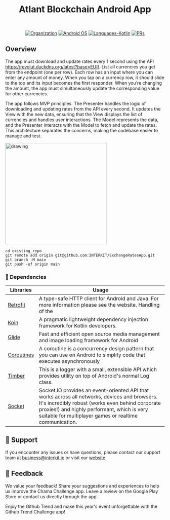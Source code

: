 <h1 align="center">Atlant Blockchain Android App</h1><br>

<p align="center">
  <a href="#"><img alt="Organization" src="https://avatars.githubusercontent.com/u/152767650?s=20"/></a>
  <a href="#"><img alt="Android OS" src="https://img.shields.io/badge/OS-Android-3DDC84?style=flat-square&logo=android"></a>
  <a href="#"><img alt="Languages-Kotlin" src="https://flat.badgen.net/badge/Language/Kotlin?icon=https://raw.githubusercontent.com/binaryshrey/Awesome-Android-Open-Source-Projects/master/assets/Kotlin_Logo_icon_white.svg&color=f18e33"/></a>
<a href="#"><img alt="PRs" src="https://img.shields.io/badge/PRs-Welcome-3DDC84?style=flat-square"></a>
</p>


## Overview
The app must download and update rates every 1 second using the API https://revolut.duckdns.org/latest?base=EUR.
List all currencies you get from the endpoint (one per row). Each row has an input where you can enter any amount of money. When you tap on a currency row, it should slide to the top and its input becomes the first responder. When you’re changing the amount, the app must simultaneously update the corresponding value for other currencies.

The app follows MVP principles. The Presenter handles the logic of downloading and updating rates from the API every second. It updates the View with the new data, ensuring that the View displays the list of currencies and handles user interactions. The Model represents the data, and the Presenter interacts with the Model to fetch and update the rates. This architecture separates the concerns, making the codebase easier to manage and test.

<img src="https://github.com/INTERKIT/ExchangeRatesApp/blob/master/screenshots/screen_main.gif" alt="drawing" width="320"/>

```
cd existing_repo
git remote add origin git@github.com:INTERKIT/ExchangeRatesApp.git
git branch -M main
git push -uf origin main
```

### :office: Dependencies
|Libraries| Usage |
|--|--|
|[Retrofit](https://square.github.io/retrofit/)| A type-safe HTTP client for Android and Java. For more information please see the website. Handling of the |
|[Koin](https://github.com/InsertKoinIO/koin-getting-started/blob/main/README.md)|A pragmatic lightweight dependency injection framework for Kotlin developers.|
|[Glide](https://github.com/bumptech/glide/blob/master/README.md)| Fast and efficient open source media management and image loading framework for Android |
|[Coroutines](https://developer.android.com/kotlin/coroutines)| A coroutine is a concurrency design pattern that you can use on Android to simplify code that executes asynchronously |
|[Timber](https://github.com/JakeWharton/timber)| This is a logger with a small, extensible API which provides utility on top of Android's normal Log class. |
|[Socket](https://socket.io/blog/native-socket-io-and-android/)| Socket.IO provides an event-oriented API that works across all networks, devices and browsers. It's incredibly robust (works even behind corporate proxies!) and highly performant, which is very suitable for multiplayer games or realtime communication. |


## :memo: Support
If you encounter any issues or have questions, please contact our support team at business@interkit.io or visit our [website](https://www.interkit.io/).

## :memo: Feedback
We value your feedback! Share your suggestions and experiences to help us improve the Chama Challenge app. Leave a review on the Google Play Store or contact us directly through the app.

Enjoy the Github Trend and make this year's event unforgettable with the Github Trend Challenge app!
